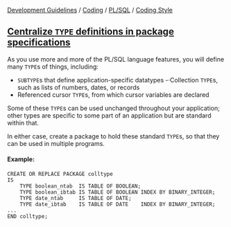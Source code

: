 [Development Guidelines](../../../../README.md) / [Coding](../../../../README.md#coding) / [PL/SQL](../../../../README.md#coding_pl_sql) / [Coding Style](../../../../doc/coding/pl_sql/coding_style.md)

## [Centralize `TYPE` definitions in package specifications](../../../../doc/coding/pl_sql/coding_style.md#CentralizeTypes.md)

As you use more and more of the PL/SQL language features, you will define many `TYPE`s of things, including:

- `SUBTYPE`s that define application-specific datatypes
-·Collection `TYPE`s, such as lists of numbers, dates, or records
- Referenced cursor `TYPE`s, from which cursor variables are declared

Some of these `TYPE`s can be used unchanged throughout your application; other types are specific to some part of an application but are standard within that.

In either case, create a package to hold these standard `TYPE`s, so that they can be used in multiple programs.

#### Example:

```PLSQL
CREATE OR REPLACE PACKAGE colltype
IS
    TYPE boolean_ntab  IS TABLE OF BOOLEAN;
    TYPE boolean_ibtab IS TABLE OF BOOLEAN INDEX BY BINARY_INTEGER;
    TYPE date_ntab     IS TABLE OF DATE;
    TYPE date_ibtab    IS TABLE OF DATE    INDEX BY BINARY_INTEGER;
...
END colltype;
```
